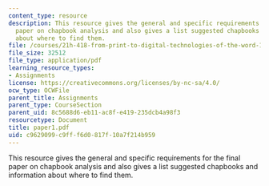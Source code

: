 ```yaml
---
content_type: resource
description: This resource gives the general and specific requirements for the final
  paper on chapbook analysis and also gives a list suggested chapbooks and information
  about where to find them.
file: /courses/21h-418-from-print-to-digital-technologies-of-the-word-1450-present-fall-2005/c9629099c9fff6d0817f10a7f214b959_paper1.pdf
file_size: 32512
file_type: application/pdf
learning_resource_types:
- Assignments
license: https://creativecommons.org/licenses/by-nc-sa/4.0/
ocw_type: OCWFile
parent_title: Assignments
parent_type: CourseSection
parent_uid: 8c5688d6-eb11-ac8f-e419-235dcb4a98f3
resourcetype: Document
title: paper1.pdf
uid: c9629099-c9ff-f6d0-817f-10a7f214b959
---
```

This resource gives the general and specific requirements for the final paper on chapbook analysis and also gives a list suggested chapbooks and information about where to find them.